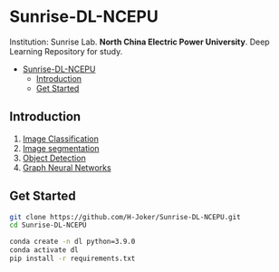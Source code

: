 # Sunrise-DL-NCEPU

Institution: Sunrise Lab. **North China Electric Power University**. Deep Learning Repository for study.

- [Sunrise-DL-NCEPU](#sunrise-dl-ncepu)
  - [Introduction](#introduction)
  - [Get Started](#get-started)
  
## Introduction
  
1. [Image Classification](./image_classification/)
2. [Image segmentation](./image_segmentation/)
3. [Object Detection](./object_detection/)
4. [Graph Neural Networks](./GNNs/)

## Get Started

```bash
git clone https://github.com/H-Joker/Sunrise-DL-NCEPU.git
cd Sunrise-DL-NCEPU
```

```bash
conda create -n dl python=3.9.0
conda activate dl
pip install -r requirements.txt
```